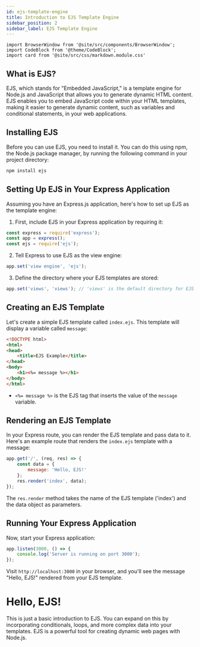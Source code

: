 ```yaml
---
id: ejs-template-engine
title: Introduction to EJS Template Engine
sidebar_position: 2
sidebar_label: EJS Template Engine
---
```


```mdx-code-block
import BrowserWindow from '@site/src/components/BrowserWindow';
import CodeBlock from '@theme/CodeBlock';
import card from '@site/src/css/markdown.module.css'
```

## What is EJS?
EJS, which stands for "Embedded JavaScript," is a template engine for Node.js and JavaScript that allows you to generate dynamic HTML content. EJS enables you to embed JavaScript code within your HTML templates, making it easier to generate dynamic content, such as variables and conditional statements, in your web applications.

## Installing EJS
Before you can use EJS, you need to install it. You can do this using npm, the Node.js package manager, by running the following command in your project directory:

```bash
npm install ejs
```

## Setting Up EJS in Your Express Application
Assuming you have an Express.js application, here's how to set up EJS as the template engine:

1. First, include EJS in your Express application by requiring it:

```js title="index.js"
const express = require('express');
const app = express();
const ejs = require('ejs');
```

2. Tell Express to use EJS as the view engine:

```js title="index.js"
app.set('view engine', 'ejs');
```

3. Define the directory where your EJS templates are stored:

```js title="index.js"
app.set('views', 'views'); // 'views' is the default directory for EJS templates
```

## Creating an EJS Template
Let's create a simple EJS template called `index.ejs`. This template will display a variable called `message`:

```html title="views/index.ejs"
<!DOCTYPE html>
<html>
<head>
    <title>EJS Example</title>
</head>
<body>
    <h1><%= message %></h1>
</body>
</html>
```

- `<%= message %>` is the EJS tag that inserts the value of the `message` variable.

## Rendering an EJS Template
In your Express route, you can render the EJS template and pass data to it. Here's an example route that renders the `index.ejs` template with a message:

```js title="index.js"
app.get('/', (req, res) => {
    const data = {
        message: 'Hello, EJS!'
    };
    res.render('index', data);
});
```

The `res.render` method takes the name of the EJS template ('index') and the data object as parameters.

## Running Your Express Application
Now, start your Express application:

```js title="index.js"
app.listen(3000, () => {
    console.log('Server is running on port 3000');
});
```

Visit `http://localhost:3000` in your browser, and you'll see the message "Hello, EJS!" rendered from your EJS template.

<BrowserWindow>
   <h1>Hello, EJS!</h1>
</BrowserWindow>

This is just a basic introduction to EJS. You can expand on this by incorporating conditionals, loops, and more complex data into your templates. EJS is a powerful tool for creating dynamic web pages with Node.js.
